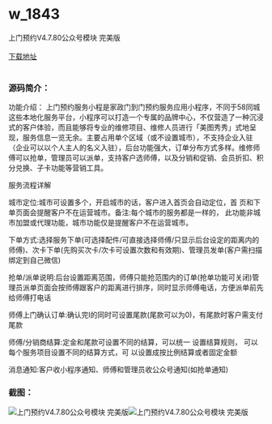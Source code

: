 # w_1843
上门预约V4.7.80公众号模块 完美版
<br/></br>
[下载地址](https://www.uuid2.com/1843.html "下载地址")
<br/></br>
<h3>源码简介：</h3>
<p>功能介绍：
上门预约服务小程是家政门到门预约服务应用小程序，不同于58同城这些本地化服务平台，小程序可以打造一个专属的品牌中心，不仅营造了一种沉浸式的客户体验，而且能够将专业的维修项目、维修人员进行「美图秀秀」式地呈现，服务信息一览无余。主要占用单个区域（或不设置城市），不支持企业入驻（企业可以以个人主人的名义入驻），后台功能强大，订单分布方式多样。维修师傅可以抢单，管理员可以派单，支持客户选师傅，以及分销和促销、会员折扣、积分兑换、子卡功能等营销工具。<p>
<p>服务流程详解<p>
<p>城市定位:城市可设置多个，开启城市的话，客户进入首页会自动定位，首 页和下单页面会提醒客户不在运营城市。备注:每个城市的服务都是一样的， 此功能非城市加盟或代理功能，城市功能仅是提醒客户不在运营城市。<p>
<p>下单方式:选择服务下单(可选择配件/可直接选择师傅/只显示后台设定的距离内的师傅)、次卡下单(先购买次卡/次卡可设置次数和有效期)、管理员发单(客户需扫描绑定到自己微信)<p>
<p>抢单/派单说明:后台设置距离范围，师傅只能抢范围内的订单(抢单功能可关闭)管理员派单页面会按师傅跟客户的距离进行排序，同时显示师傅电话，方便派单前先给师傅打电话<p>
<p>师傅上门确认订单:确认完I的同时可设置尾款(尾款可以为0)，有尾款时客户需支付尾款<p>
<p>师傅/分销商结算:定金和尾款可设置不同的结算，可以统一 设置结算规则， 可以每个服务项目设置不同的结算方式，可 以设置成按比例结算或者固定金额<p>
<p>消息通知:客户收小程序通知、师傅和管理员收公众号通知(如抢单通知)<p>
<h3>截图：</h3>
<img src="https://www.uuid2.com/wp-content/uploads/img/202111/88704ef924.jpg" alt="上门预约V4.7.80公众号模块 完美版"><img src="https://www.uuid2.com/wp-content/uploads/img/202111/d6ad789568.jpg" alt="上门预约V4.7.80公众号模块 完美版">
